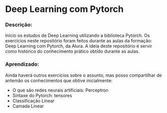 # Deep Learning com Pytorch

### Descrição:
Inicio os estudos de Deep Learning utilizando a biblioteca Pytorch. Os exercícios neste repositório foram feitos durante as aulas da formação: Deep Learning com Pytorch, da Alura. A ideia deste repositório é servir como histórico do conhecimento prático obtido durante as aulas.

### Aprendizado:
Ainda haverá outros exercícios sobre o assunto, mas posso compartilhar de antemão os conhecimentos que obtive inicialmente:
- O que são redes neurais artificiais: Perceptron
- Sintaxe do Pytorch: tensores
- Classificação Linear
- Camada Linear
